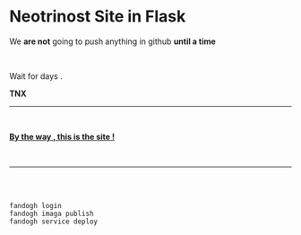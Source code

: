 <html>
	<body>
		<h1>Neotrinost Site in Flask</h1>
		<ht>
		<p>We <b>are not</b> going to push anything in github <b>until a time</b></p>
		<br>
		<p>Wait for days .</p>
		<p><b>TNX</b></p>
		<hr>
		<br>
		<p><a href="https://neotrinost.ir"><b>By the way , this is the site !</b></a></p>
		<br>
		<hr>
		<br>
		<br>
	</body>
</html>

```
fandogh login
fandogh imaga publish
fandogh service deploy
```
